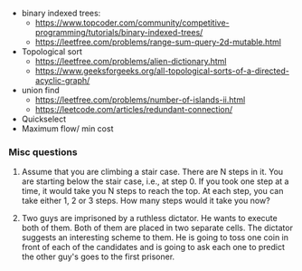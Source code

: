 - binary indexed trees: 
    - https://www.topcoder.com/community/competitive-programming/tutorials/binary-indexed-trees/
    - https://leetfree.com/problems/range-sum-query-2d-mutable.html
- Topological sort
    - https://leetfree.com/problems/alien-dictionary.html
    - https://www.geeksforgeeks.org/all-topological-sorts-of-a-directed-acyclic-graph/
- union find
    - https://leetfree.com/problems/number-of-islands-ii.html
    - https://leetcode.com/articles/redundant-connection/
- Quickselect
- Maximum flow/ min cost


### Misc questions
1. Assume that you are climbing a stair case. There are N steps in it. You are starting below the stair case, i.e., at step 0. If you took one step at a time, it would take you N steps to reach the top. At each step, you can take either 1, 2 or 3 steps. How many steps would it take you now?

2. Two guys are imprisoned by a ruthless dictator. He wants to execute both of them. Both of them are placed in two separate cells. The dictator suggests an interesting scheme to them. He is going to toss one coin in front of each of the candidates and is going to ask each one to predict the other guy's goes to the first prisoner.
